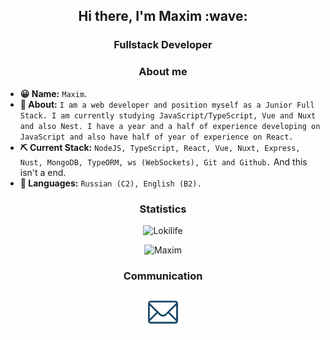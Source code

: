 <h2 align="center"> Hi there, I'm Maxim :wave:</h2>
<h3 align="center"> Fullstack Developer</h3>

<h3 align="center"> About me</h3>

- **😀 Name:** `Maxim`.
- **🙍 About:** `I am a web developer and position myself as a Junior Full Stack. I am currently studying JavaScript/TypeScript, Vue and Nuxt and also Nest. I have a year and a half of experience developing on JavaScript and also have half of year of experience on React.`
- **⛏️ Current Stack:** `NodeJS, TypeScript, React, Vue, Nuxt, Express, Nust, MongoDB, TypeORM, ws (WebSockets), Git and Github.` And this isn't a end.
- **💬 Languages:** `Russian (C2), English (B2).`

<h3 align="center"> Statistics</h3>
<p align="center"><img src="https://komarev.com/ghpvc/?username=Lokilife&style=flat-square&color=red" alt="Lokilife"/></p>
<p align="center"><img src="https://github-readme-stats.vercel.app/api?username=Lokilife&show_icons=true&theme=dracula" alt="Maxim"/></p>

<h3 align="center"> Communication</h3>

<p align="center">
<a href="mailto:maxim@lokilife.fun"><img src="https://raw.githubusercontent.com/Lokilife/Lokilife/main/icons/mail.png" height="64" width="64" alt="Mail" /></a>
</p>
